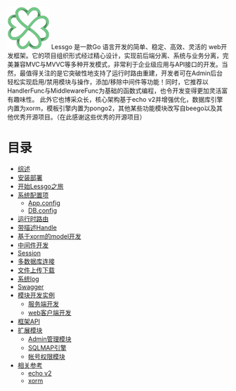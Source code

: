 
![Lessgo Favicon](../img/favicon.png)
Lessgo 是一款Go 语言开发的简单、稳定、高效、灵活的 web开发框架。它的项目组织形式经过精心设计，实现前后端分离、系统与业务分离，完美兼容MVC与MVVC等多种开发模式，非常利于企业级应用与API接口的开发。当然，最值得关注的是它突破性地支持了运行时路由重建，开发者可在Admin后台轻松实现启用/禁用模块与操作，添加/移除中间件等功能！同时，它推荐以HandlerFunc与MiddlewareFunc为基础的函数式编程，也令开发变得更加灵活富有趣味性。 此外它也博采众长，核心架构基于echo v2并增强优化，数据库引擎内置为xorm，模板引擎内置为pongo2，其他某些功能模块改写自beego以及其他优秀开源项目。（在此感谢这些优秀的开源项目）

# 目录

- [综述](Introduction.md)
- [安装部署](Install.md)
- [开始Lessgo之旅](Develop01.md)
- [系统配置项]( )
  - [App.config](Develop02-1.md)
  - [DB.config](Develop02-2.md)
- [运行时路由](Develop03.md)
- [带描述Handle]( )
- [基于xorm的model开发]( )
- [中间件开发]( )
- [Session]( )
- [多数据库连接]( )
- [文件上传下载]( )
- [系统log]( )
- [Swagger]( )
- [模块开发实例]( )
   - [服务端开发]( )
   - [web客户端开发]( )
- [框架API]( )
- [扩展模块]( )
  - [Admin管理模块]( )
  - [SQLMAP引擎]( )
  - [帐号权限模块]( )
- [相关参考](.md)
    - [echo v2]()
    - [xorm]()

